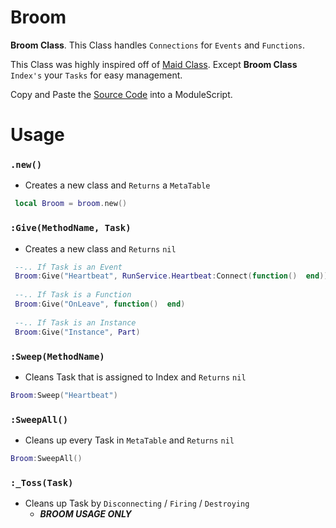 # Broom
**Broom Class**. This Class handles `Connections` for `Events` and `Functions`. 

This Class was highly inspired off of [Maid Class](https://github.com/Quenty/NevermoreEngine/blob/version2/Modules/Shared/Events/Maid.lua). Except **Broom Class** `Index's` your `Tasks` for easy management.

Copy and Paste the [Source Code](https://github.com/CiAxe/Broom/blob/main/Source.lua) into a ModuleScript.

# Usage

### `.new()`
- Creates a new class and `Returns` a `MetaTable`
 ```lua
  local Broom = broom.new()
  ```

### `:Give(MethodName, Task)`
- Creates a new class and `Returns` `nil`
 ```lua
  --.. If Task is an Event
  Broom:Give("Heartbeat", RunService.Heartbeat:Connect(function()  end))
  
  --.. If Task is a Function
  Broom:Give("OnLeave", function()  end)
  
  --.. If Task is an Instance
  Broom:Give("Instance", Part)
  ```
  
### `:Sweep(MethodName)`
  - Cleans Task that is assigned to Index and `Returns` `nil`
```lua
Broom:Sweep("Heartbeat")
```

### `:SweepAll()`
  - Cleans up every Task in `MetaTable` and `Returns` `nil`
```lua
Broom:SweepAll()
```

### `:_Toss(Task)`
  - Cleans up Task by `Disconnecting` / `Firing` / `Destroying`
      - ***BROOM USAGE ONLY***
